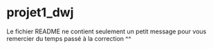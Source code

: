 # projet1_dwj
Le fichier README ne contient seulement un petit message pour vous remercier du temps passé à la correction ^^
